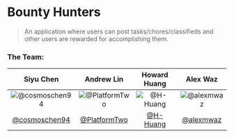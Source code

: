 # Bounty Hunters
> An application where users can post tasks/chores/classifieds and other users are rewarded for accomplishing them.

### The Team:
| Siyu Chen | Andrew Lin | Howard Huang | Alex Waz |
| :-: | :-: | :-: | :-: |
| ![][siyu] | ![][andrew] | ![][howard] | ![][alex] |
| [@cosmoschen94](https://github.com/cosmoschen94) | [@PlatformTwo](https://github.com/PlatformTwo) | [@H-Huang](https://github.com/H-Huang) | [@alexmwaz](https://github.com/alexmwaz) |

[siyu]: ./photos/siyu.jpg "@cosmoschen94"
[andrew]: ./photos/andrew.jpg "@PlatformTwo"
[howard]: ./photos/howard.jpg "@H-Huang"
[alex]: ./photos/alex.jpg "@alexmwaz"
